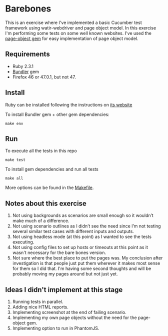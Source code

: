 # Barebones

This is an exercise where I've implemented a basic Cucumber test framework using watir-webdriver and page object model. In this exercise I'm performing some tests on some well known websites.
I've used the [page-object gem](https://github.com/cheezy/page-object) for easy implementation of page object model.

## Requirements
- Ruby 2.3.1
- [Bundler](http://bundler.io/) gem
- Firefox 46 or 47.0.1, but not 47.

## Install
Ruby can be installed following the instructions on [its website](https://www.ruby-lang.org/en/documentation/installation/)

To install Bundler gem + other gem dependencies:
```
make env
```

## Run
To execute all the tests in this repo
```
make test
```
To install gem dependencies and run all tests
```
make all
```
More options can be found in the [Makefile](Makefile).

## Notes about this exercise

1. Not using backgrounds as scenarios are small enough so it wouldn’t make much of a difference.
2. Not using scenario outlines as I didn’t see the need since I’m not testing several similar test cases with different inputs and outputs.
3. Not using headless mode (at this point) as I wanted to see the tests executing.
4. Not using config files to set up hosts or timeouts at this point as it wasn't necessary for the bare bones version.
5. Not sure where the best place to put the pages was. My conclusion after investigation is that people just put them wherever it makes most sense for them so I did that. I'm having some second thoughts and will be probably moving my pages around but not just yet.

## Ideas I didn't implement at this stage

1. Running tests in parallel.
2. Adding nice HTML reports.
3. Implementing screenshot at the end of failing scenario.
4. Implementing my own page objects without the need for the page-object gem.
5. Implementing option to run in PhantomJS.
